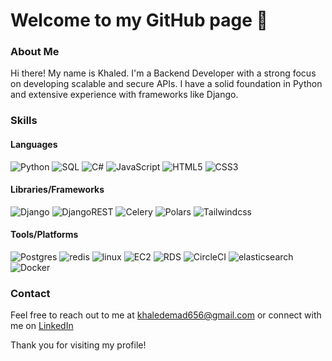 # Welcome to my GitHub page 👋

### About Me

Hi there! My name is Khaled. I'm a Backend Developer with a strong focus on developing scalable and secure APIs. I have a solid foundation in Python and extensive experience with frameworks like Django.

### Skills

#### Languages
![Python](https://img.shields.io/badge/Python-FFD43B?style=for-the-badge&logo=python&logoColor=blue) ![SQL](https://img.shields.io/badge/sql-%23316192.svg?style=for-the-badge&logo=databricks&logoColor=white) ![C#](https://img.shields.io/badge/c%23-%23316192.svg?style=for-the-badge) ![JavaScript](https://img.shields.io/badge/javascript-%23323330.svg?style=for-the-badge&logo=javascript&logoColor=%23F7DF1E) ![HTML5](https://img.shields.io/badge/html5-%23E34F26.svg?style=for-the-badge&logo=html5&logoColor=white) ![CSS3](https://img.shields.io/badge/css3-%231572B6.svg?style=for-the-badge&logo=css3&logoColor=white)

#### Libraries/Frameworks
![Django](https://img.shields.io/badge/django-124151.svg?style=for-the-badge&logo=django&logoColor=white) ![DjangoREST](https://img.shields.io/badge/DJANGO-REST-ff1709?style=for-the-badge&logo=django&logoColor=white) ![Celery](https://img.shields.io/badge/celery-%2337814A.svg?style=for-the-badge&logo=celery&logoColor=white) ![Polars](https://img.shields.io/badge/polars-%23150458.svg?style=for-the-badge&logo=polars&logoColor=white) ![Tailwindcss](https://img.shields.io/badge/tailwind-%23563D7C.svg?style=for-the-badge&logo=tailwindcss&logoColor=white)

#### Tools/Platforms
![Postgres](https://img.shields.io/badge/postgres-%23116192.svg?style=for-the-badge&logo=postgresql&logoColor=white) ![redis](https://img.shields.io/badge/redis-%23FF4438.svg?style=for-the-badge&logo=redis&logoColor=white) ![linux](https://img.shields.io/badge/linux-%23FCC624.svg?style=for-the-badge&logo=linux&logoColor=black) ![EC2](https://img.shields.io/badge/EC2-%23FF9900.svg?style=for-the-badge&logo=amazonec2&logoColor=white) ![RDS](https://img.shields.io/badge/RDS-%23323330.svg?style=for-the-badge&logo=amazonrds&logoColor=white) ![CircleCI](https://img.shields.io/badge/CicleCI-%23343434.svg?style=for-the-badge&logo=circleci&logoColor=white) ![elasticsearch](https://img.shields.io/badge/elasticsearch-%23005571.svg?style=for-the-badge&logo=elasticsearch&logoColor=white) ![Docker](https://img.shields.io/badge/docker-%230db7ed.svg?style=for-the-badge&logo=docker&logoColor=white)

### Contact
Feel free to reach out to me at [khaledemad656@gmail.com](mailto:khaledemad656@gmail.com) or connect with me on [LinkedIn](https://www.linkedin.com/in/khaledemad/)
&nbsp;

Thank you for visiting my profile!
